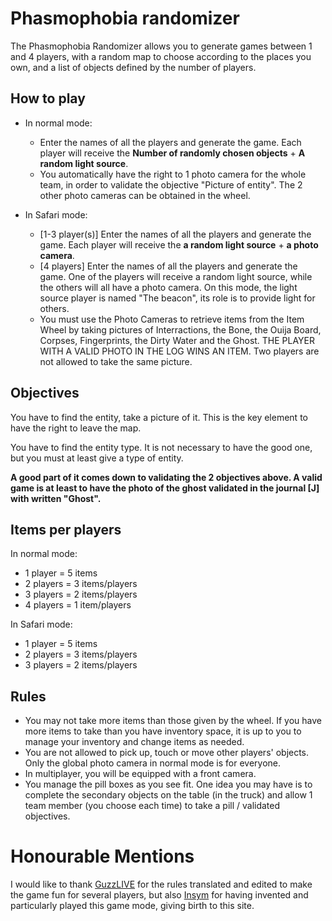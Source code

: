 # Phasmophobia randomizer
The Phasmophobia Randomizer allows you to generate games between 1 and 4 players, with a random map to choose according to the places you own, and a list of objects defined by the number of players.

## How to play
* In normal mode:
  * Enter the names of all the players and generate the game. Each player will receive the **Number of randomly chosen objects** + **A random light source**.
  * You automatically have the right to 1 photo camera for the whole team, in order to validate the objective "Picture of entity". The 2 other photo cameras can be obtained in the wheel.

* In Safari mode:
  * [1-3 player(s)] Enter the names of all the players and generate the game. Each player will receive the **a random light source** + **a photo camera**.
  * [4 players] Enter the names of all the players and generate the game. One of the players will receive a random light source, while the others will all have a photo camera. On this mode, the light source player is named "The beacon", its role is to provide light for others.
  * You must use the Photo Cameras to retrieve items from the Item Wheel by taking pictures of Interractions, the Bone, the Ouija Board, Corpses, Fingerprints, the Dirty Water and the Ghost. THE PLAYER WITH A VALID PHOTO IN THE LOG WINS AN ITEM. Two players are not allowed to take the same picture.

## Objectives
You have to find the entity, take a picture of it. This is the key element to have the right to leave the map.

You have to find the entity type. It is not necessary to have the good one, but you must at least give a type of entity.

**A good part of it comes down to validating the 2 objectives above. A valid game is at least to have the photo of the ghost validated in the journal [J] with written "Ghost".**

## Items per players
In normal mode:
- 1 player = 5 items
- 2 players = 3 items/players
- 3 players = 2 items/players
- 4 players = 1 item/players

In Safari mode:
- 1 player = 5 items
- 2 players = 3 items/players
- 3 players = 2 items/players

## Rules
- You may not take more items than those given by the wheel. If you have more items to take than you have inventory space, it is up to you to manage your inventory and change items as needed.
- You are not allowed to pick up, touch or move other players' objects. Only the global photo camera in normal mode is for everyone.
- In multiplayer, you will be equipped with a front camera.
- You manage the pill boxes as you see fit. One idea you may have is to complete the secondary objects on the table (in the truck) and allow 1 team member (you choose each time) to take a pill / validated objectives.

# Honourable Mentions
I would like to thank [GuzzLIVE](url_du_lien "Twitch of GuzzLIVE") for the rules translated and edited to make the game fun for several players, but also [Insym](url_du_lien "Twitch of Insym") for having invented and particularly played this game mode, giving birth to this site.